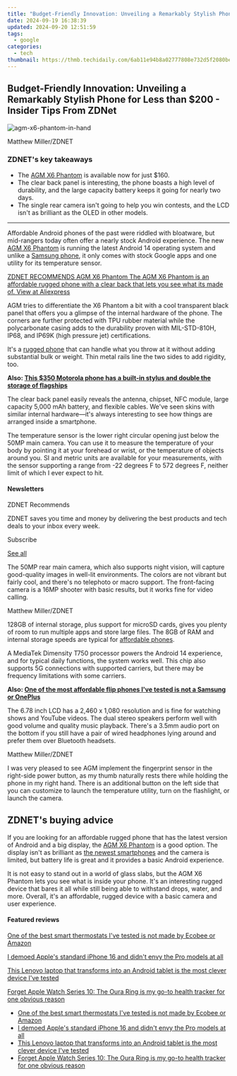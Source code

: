 ```yaml
---
title: "Budget-Friendly Innovation: Unveiling a Remarkably Stylish Phone for Less than $200 - Insider Tips From ZDNet"
date: 2024-09-19 16:38:39
updated: 2024-09-20 12:51:59
tags:
  - google
categories:
  - tech
thumbnail: https://thmb.techidaily.com/6ab11e94b8a02777808e732d5f2080be3cb5bc04d41c7f6aa8db8cb93929f141.jpg
---
```


## Budget-Friendly Innovation: Unveiling a Remarkably Stylish Phone for Less than $200 - Insider Tips From ZDNet

![agm-x6-phantom-in-hand](https://www.zdnet.com/a/img/resize/afdadc1de7354b4e4d0cc506d2b01b6ac15785db/2024/08/24/385e5cea-7db7-4152-a44e-c0f21ac1321a/agm-x6-phantom4.jpg?auto=webp&width=1280)

Matthew Miller/ZDNET

### ZDNET's key takeaways

* The [AGM X6 Phantom](https://www.aliexpress.com/item/1005007354515299.html) is available now for just $160.
* The clear back panel is interesting, the phone boasts a high level of durability, and the large capacity battery keeps it going for nearly two days.
* The single rear camera isn't going to help you win contests, and the LCD isn't as brilliant as the OLED in other models.

---

Affordable Android phones of the past were riddled with bloatware, but mid-rangers today often offer a nearly stock Android experience. The new [AGM X6 Phantom](https://www.aliexpress.com/item/1005007354515299.html) is running the latest Android 14 operating system and unlike a [Samsung phone](https://www.zdnet.com/article/best-samsung-phone/), it only comes with stock Google apps and one utility for its temperature sensor.

[ZDNET RECOMMENDS AGM X6 Phantom The AGM X6 Phantom is an affordable rugged phone with a clear back that lets you see what its made of. View at Aliexpress](https://www.aliexpress.com/item/1005007354515299.html)

AGM tries to differentiate the X6 Phantom a bit with a cool transparent black panel that offers you a glimpse of the internal hardware of the phone. The corners are further protected with TPU rubber material while the polycarbonate casing adds to the durability proven with MIL-STD-810H, IP68, and IP69K (high pressure jet) certifications.

It's a [rugged phone](https://www.zdnet.com/article/best-rugged-phone/) that can handle what you throw at it without adding substantial bulk or weight. Thin metal rails line the two sides to add rigidity, too.

**Also: [This $350 Motorola phone has a built-in stylus and double the storage of flagships](https://www.zdnet.com/article/this-350-motorola-phone-has-a-built-in-stylus-and-double-the-storage-of-flagships/)**

The clear back panel easily reveals the antenna, chipset, NFC module, large capacity 5,000 mAh battery, and flexible cables. We've seen skins with similar internal hardware—it's always interesting to see how things are arranged inside a smartphone.

The temperature sensor is the lower right circular opening just below the 50MP main camera. You can use it to measure the temperature of your body by pointing it at your forehead or wrist, or the temperature of objects around you. SI and metric units are available for your measurements, with the sensor supporting a range from -22 degrees F to 572 degrees F, neither limit of which I ever expect to hit.

#### Newsletters

ZDNET Recommends

ZDNET saves you time and money by delivering the best products and tech deals to your inbox every week.

 Subscribe

[See all](https://www.zdnet.com/newsletters/)

The 50MP rear main camera, which also supports night vision, will capture good-quality images in well-lit environments. The colors are not vibrant but fairly cool, and there's no telephoto or macro support. The front-facing camera is a 16MP shooter with basic results, but it works fine for video calling.

Matthew Miller/ZDNET

128GB of internal storage, plus support for microSD cards, gives you plenty of room to run multiple apps and store large files. The 8GB of RAM and internal storage speeds are typical for [affordable phones](https://www.zdnet.com/article/the-best-cheap-phones/).

A MediaTek Dimensity T750 processor powers the Android 14 experience, and for typical daily functions, the system works well. This chip also supports 5G connections with supported carriers, but there may be frequency limitations with some carriers.

**Also: [One of the most affordable flip phones I've tested is not a Samsung or OnePlus](https://www.zdnet.com/article/one-of-the-most-affordable-flip-phones-ive-tested-is-not-a-samsung-or-oneplus/)**

The 6.78 inch LCD has a 2,460 x 1,080 resolution and is fine for watching shows and YouTube videos. The dual stereo speakers perform well with good volume and quality music playback. There's a 3.5mm audio port on the bottom if you still have a pair of wired headphones lying around and prefer them over Bluetooth headsets.

Matthew Miller/ZDNET

I was very pleased to see AGM implement the fingerprint sensor in the right-side power button, as my thumb naturally rests there while holding the phone in my right hand. There is an additional button on the left side that you can customize to launch the temperature utility, turn on the flashlight, or launch the camera.

## ZDNET's buying advice

If you are looking for an affordable rugged phone that has the latest version of Android and a big display, the [AGM X6 Phantom](https://www.aliexpress.com/item/1005007354515299.html) is a good option. The display isn't as brilliant as [the newest smartphones](https://www.zdnet.com/article/best-phone/) and the camera is limited, but battery life is great and it provides a basic Android experience.

It is not easy to stand out in a world of glass slabs, but the AGM X6 Phantom lets you see what is inside your phone. It's an interesting rugged device that bares it all while still being able to withstand drops, water, and more. Overall, it's an affordable, rugged device with a basic camera and user experience.

#### Featured reviews

[One of the best smart thermostats I've tested is not made by Ecobee or Amazon](https://www.zdnet.com/article/one-of-the-best-smart-thermostats-ive-tested-is-not-made-by-ecobee-or-amazon/ "One of the best smart thermostats I've tested is not made by Ecobee or Amazon")

[I demoed Apple's standard iPhone 16 and didn't envy the Pro models at all](https://www.zdnet.com/article/i-demoed-apples-standard-iphone-16-and-didnt-envy-the-pro-models-at-all/ "I demoed Apple's standard iPhone 16 and didn't envy the Pro models at all")

[This Lenovo laptop that transforms into an Android tablet is the most clever device I've tested](https://www.zdnet.com/article/i-tested-lenovos-windows-laptop-that-doubles-as-an-android-tablet-and-it-has-so-much-potential/ "This Lenovo laptop that transforms into an Android tablet is the most clever device I've tested")

[Forget Apple Watch Series 10: The Oura Ring is my go-to health tracker for one obvious reason](https://www.zdnet.com/article/forget-apple-watch-series-10-the-oura-ring-is-my-go-to-health-tracker-for-one-obvious-reason/ "Forget Apple Watch Series 10: The Oura Ring is my go-to health tracker for one obvious reason")

* [One of the best smart thermostats I've tested is not made by Ecobee or Amazon](https://www.zdnet.com/article/one-of-the-best-smart-thermostats-ive-tested-is-not-made-by-ecobee-or-amazon/ "One of the best smart thermostats I've tested is not made by Ecobee or Amazon")
* [I demoed Apple's standard iPhone 16 and didn't envy the Pro models at all](https://www.zdnet.com/article/i-demoed-apples-standard-iphone-16-and-didnt-envy-the-pro-models-at-all/ "I demoed Apple's standard iPhone 16 and didn't envy the Pro models at all")
* [This Lenovo laptop that transforms into an Android tablet is the most clever device I've tested](https://www.zdnet.com/article/i-tested-lenovos-windows-laptop-that-doubles-as-an-android-tablet-and-it-has-so-much-potential/ "This Lenovo laptop that transforms into an Android tablet is the most clever device I've tested")
* [Forget Apple Watch Series 10: The Oura Ring is my go-to health tracker for one obvious reason](https://www.zdnet.com/article/forget-apple-watch-series-10-the-oura-ring-is-my-go-to-health-tracker-for-one-obvious-reason/ "Forget Apple Watch Series 10: The Oura Ring is my go-to health tracker for one obvious reason")

<ins class="adsbygoogle"
     style="display:block"
     data-ad-format="autorelaxed"
     data-ad-client="ca-pub-7571918770474297"
     data-ad-slot="1223367746"></ins>



<ins class="adsbygoogle"
     style="display:block"
     data-ad-client="ca-pub-7571918770474297"
     data-ad-slot="8358498916"
     data-ad-format="auto"
     data-full-width-responsive="true"></ins>
